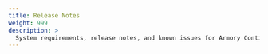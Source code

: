 ```yaml
---
title: Release Notes
weight: 999
description: >
  System requirements, release notes, and known issues for Armory Continuous Deployment-as-a-Service.
---
```


